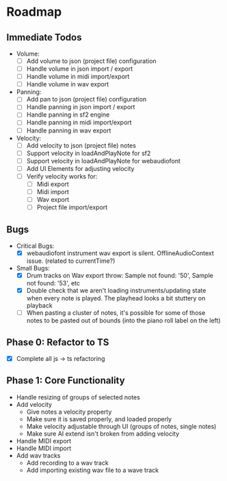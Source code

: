 # Roadmap


## Immediate Todos
- Volume:
  - [ ] Add volume to json (project file) configuration
  - [ ] Handle volume in json import / export
  - [ ] Handle volume in midi import/export
  - [ ] Handle volume in wav export
- Panning:
  - [ ] Add pan to json (project file) configuration
  - [ ] Handle panning in json import / export
  - [ ] Handle panning in sf2 engine
  - [ ] Handle panning in midi import/export
  - [ ] Handle panning in wav export
- Velocity:
  - [ ] Add velocity to json (project file) notes
  - [ ] Support velocity in loadAndPlayNote for sf2
  - [ ] Support velocity in loadAndPlayNote for webaudiofont
  - [ ] Add UI Elements for adjusting velocity
  - [ ] Verify velocity works for:
    - [ ] Midi export
    - [ ] Midi import
    - [ ] Wav export
    - [ ] Project file import/export

## Bugs
- Critical Bugs:
  - [x] webaudiofont instrument wav export is silent. OfflineAudioContext issue. (related to currentTime?)
- Small Bugs:
  - [x] Drum tracks on Wav export throw: Sample not found: '50', Sample not found: '53', etc
  - [x] Double check that we aren't loading instruments/updating state when every note is played. The playhead looks a bit stuttery on playback
  - [ ] When pasting a cluster of notes, it's possible for some of those notes to be pasted out of bounds (into the piano roll label on the left)

## Phase 0: Refactor to TS
- [x] Complete all js -> ts refactoring

## Phase 1: Core Functionality

- Handle resizing of groups of selected notes
- Add velocity
  - Give notes a velocity property
  - Make sure it is saved properly, and loaded properly
  - Make velocity adjustable through UI (groups of notes, single notes)
  - Make sure AI extend isn't broken from adding velocity
- Handle MIDI export
- Handle MIDI import
- Add wav tracks
  - Add recording to a wav track
  - Add importing existing wav file to a wave track
